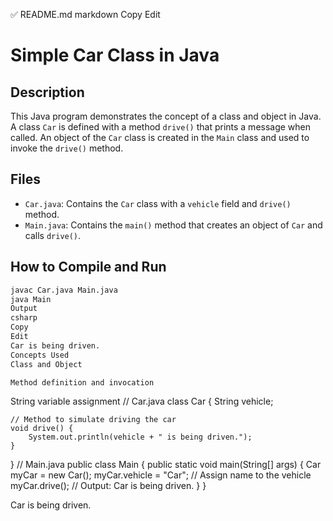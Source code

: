 ✅ README.md
markdown
Copy
Edit
# Simple Car Class in Java

## Description
This Java program demonstrates the concept of a class and object in Java. A class `Car` is defined with a method `drive()` that prints a message when called. An object of the `Car` class is created in the `Main` class and used to invoke the `drive()` method.

## Files
- `Car.java`: Contains the `Car` class with a `vehicle` field and `drive()` method.
- `Main.java`: Contains the `main()` method that creates an object of `Car` and calls `drive()`.

## How to Compile and Run
```bash
javac Car.java Main.java
java Main
Output
csharp
Copy
Edit
Car is being driven.
Concepts Used
Class and Object

Method definition and invocation
```
String variable assignment
// Car.java
class Car {
    String vehicle;

    // Method to simulate driving the car
    void drive() {
        System.out.println(vehicle + " is being driven.");
    }
}
// Main.java
public class Main {
    public static void main(String[] args) {
        Car myCar = new Car();
        myCar.vehicle = "Car";  // Assign name to the vehicle
        myCar.drive();          // Output: Car is being driven.
    }
}


Car is being driven.

```
